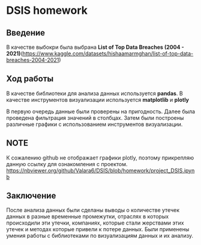 # DSIS homework
## Введение

В качестве выбокри была выбрана **List of Top Data Breaches (2004 - 2021)**(https://www.kaggle.com/datasets/hishaamarmghan/list-of-top-data-breaches-2004-2021)

## Ход работы

В качестве библиотеки для анализа данных используется **pandas**. В качестве инструментов визуализации используется **matplotlib** и **plotly**

В первую очередь данные были проверены на пригодность. Далее была проведена фильтрация значений в столбцах. Затем были построены различные графики с использованием инструментов визуализации.

## NOTE

К сожалению github не отображает графики plotly, поэтому прикрепляю данную ссылку для ознакомления с проектом. 
https://nbviewer.org/github/Valara6/DSIS/blob/homework/project_DSIS.ipynb

## Заключение

После анализа данных были сделаны выводы о количестве утечек данных в разные временные промежутки, отраслях в которых происходили эти утечки, компаниях, которые стали жерствами этих утечек и методах которые привели к потере данных. Были применены умения работы с библиотеками по визуализациям данных и их анализу.
